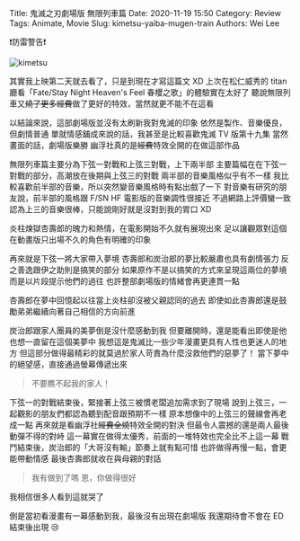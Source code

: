 Title: 鬼滅之刃劇場版 無限列車篇
Date: 2020-11-19 15:50
Category: Review
Tags: Animate, Movie
Slug: kimetsu-yaiba-mugen-train
Authors: Wei Lee

❗防雷警告❗

![kimetsu]({static}/images/post-images/2020-kimetsu-yaiba-mugen-train/kimetsu.jpg)

<!--more-->

其實我上映第二天就去看了，只是到現在才寫這篇文 XD
上次在松仁威秀的 titan 廳看「Fate/Stay Night Heaven's Feel 春櫻之歌」的體驗實在太好了
聽說無限列車又~~燒了更多經費~~做了更好的特效，當然就更不能不在這看

以結論來說，這部劇場版並沒有太刷新我對鬼滅的印象
依然是製作、音樂優良，但劇情普通
單就情感鋪成來說的話，我甚至是比較喜歡鬼滅 TV 版第十九集
當然畫面的話，劇場版樂勝
幽浮社真的是~~經費~~特效全開的在做這部作品

無限列車篇主要分為下弦一對戰和上弦三對戰，上下兩半部
主要篇幅在在下弦一對戰的部分，高潮放在後期與上弦三的對戰
兩半部的音樂風格似乎有不一樣
我比較喜歡前半部的音樂，所以突然變音樂風格時有點出戲了一下
對音樂有研究的朋友說，前半部的風格跟 F/SN HF 電影版的音樂調性很接近
不過網路上評價蠻一致認為上三的音樂很棒，只能說剛好就是沒對到我的胃口 XD

炎柱煉獄杏壽郎的魄力和熱情，在電影開始不久就有展現出來
足以讓觀眾對這個在動畫版只出場不久的角色有明確的印象

再來就是下弦一將大家帶入夢境
杏壽郎和炭治郎的夢比較嚴肅也具有劇情張力
反之善逸跟伊之助則是搞笑的部分
如果原作不是以搞笑的方式來呈現這兩位的夢境
而是以片段提示他們的過往
也許整部劇場版的情緒會再更連貫一點

杏壽郎在夢中回憶起以往當上炎柱卻沒被父親認同的過去
即使如此杏壽郎還是鼓勵弟弟繼續向著自己相信的方向前進

炭治郎跟家人團員的美夢倒是沒什麼感動到我
但要離開時，還是能看出即使是他也想一直留在這個美夢中
我想這是鬼滅比一些少年漫畫更具有人性也更迷人的地方
但這部分做得最精彩的就莫過於家人苛責為什麼沒救他們的惡夢了！
當下夢中的絕望感，直接通過螢幕傳遞出來

> 不要瞧不起我的家人！

下弦一的對戰結束後，緊接著上弦三被慣老闆追加需求到了現場
說到上弦三，一起觀影的朋友們都認為聽到配音跟預期不一樣
原本想像中的上弦三的聲線會再老成一點
再來就是看幽浮社~~經費全燒~~特效全開的對決
但最令人震撼的還是兩人最後動彈不得的對峙
這一幕實在做得太優秀，前面的一堆特效也完全比不上這一幕
戰鬥結束後，炭治郎的「大哥沒有輸」節奏上就有點可惜
也許做得再慢一點，會更能帶動情感
最後杏壽郎就收在與母親的對話

> 我有做到了嗎
> 恩，你做得很好

我相信很多人看到這就哭了

倒是當初看漫畫有一幕感動到我，最後沒有出現在劇場版
我還期待會不會在 ED 結束後出現 😢
